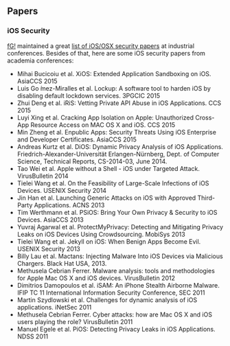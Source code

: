 ## Papers

### iOS Security

[fG!](https://twitter.com/osxreverser) maintained a great [list of iOS/OSX security papers](https://reverse.put.as/papers/) at industrial conferences. Besides of that, here are some iOS security papers from academia conferences:

* Mihai Bucicoiu et al. XiOS: Extended Application Sandboxing on iOS. AsiaCCS 2015
* Luis Go ́mez-Miralles et al. Lockup: A software tool to harden iOS by disabling default lockdown services. 3PGCIC 2015
* Zhui Deng et al. iRiS: Vetting Private API Abuse in iOS Applications. CCS 2015
* Luyi Xing et al. Cracking App Isolation on Apple: Unauthorized Cross-App Resource Access on MAC OS X and iOS. CCS 2015
* Min Zheng et al. Enpublic Apps: Security Threats Using iOS Enterprise and Developer Certificates. AsiaCCS 2015
* Andreas Kurtz et al. DiOS: Dynamic Privacy Analysis of iOS Applications. Friedrich-Alexander-Universität Erlangen-Nürnberg, Dept. of Computer Science, Technical Reports, CS-2014-03, June 2014.
* Tao Wei et al. Apple without a Shell - iOS under Targeted Attack. VirusBulletin 2014
* Tielei Wang et al. On the Feasibility of Large-Scale Infections of iOS Devices. USENIX Security 2014
* Jin Han et al. Launching Generic Attacks on iOS with Approved Third-Party Applications. ACNS 2013
* Tim Werthmann et al. PSiOS: Bring Your Own Privacy & Security to iOS Devices. AsiaCCS 2013
* Yuvraj Agarwal et al. ProtectMyPrivacy: Detecting and Mitigating Privacy Leaks on iOS Devices Using Crowdsourcing. MobiSys 2013
* Tielei Wang et al. Jekyll on iOS: When Benign Apps Become Evil. USENIX Security 2013
* Billy Lau et al. Mactans: Injecting Malware Into iOS Devices via Malicious Chargers. Black Hat USA, 2013.
* Methusela Cebrian Ferrer. Malware analysis: tools and methodologies for Apple Mac OS X and iOS devices. VirusBulletin 2012
* Dimitrios Damopoulos et al. iSAM: An iPhone Stealth Airborne Malware. IFIP TC 11 International Information Security Conference, SEC 2011
* Martin Szydlowski et al. Challenges for dynamic analysis of iOS applications. iNetSec 2011
* Methusela Cebrian Ferrer. Cyber attacks: how are Mac OS X and iOS users playing the role? VirusBulletin 2011
* Manuel Egele et al. PiOS: Detecting Privacy Leaks in iOS Applications. NDSS 2011
